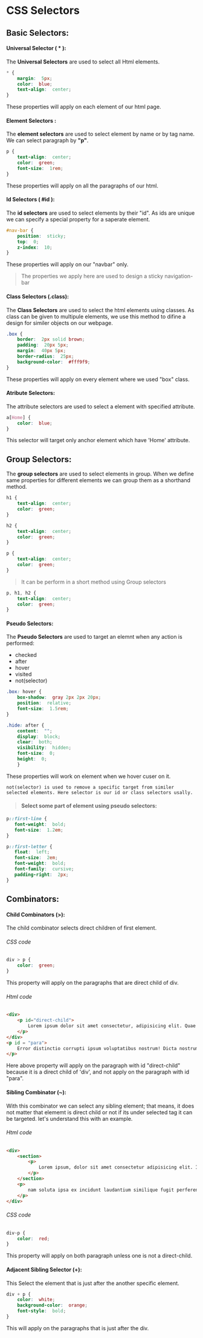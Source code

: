 # CSS Selectors

## Basic Selectors:

#### Universal Selector ( \* ):

The **Universal Selectors** are used to select all Html elements.

```css
* {
    margin:  5px;
    color:  blue;
    text-align:  center;
}
```

These properties will apply on each element of our html page.

#### Element Selectors :

The **element selectors** are used to select element by name or by tag name. We can select paragraph by **"p"**.

```css
p {
    text-align:  center;
    color:  green;
    font-size:  1rem;
}
```

These properties will apply on all the paragraphs of our html.

#### Id Selectors ( #id ):

The **id selectors** are used to select elements by their "id". As ids are unique we can specify a special property for a saperate element.

```css
#nav-bar {
    position:  sticky;
    top:  0;
    z-index:  10;
}
```

These properties will apply on our "navbar" only.

> The properties we apply here are used to design a sticky navigation-bar

#### Class Selectors (.class):

The **Class Selectors** are used to select the html elements using classes. As class can be given to multipule elements, we use this method to difine a design for similer objects on our webpage.

```css
.box {
    border:  2px solid brown;
    padding:  20px 5px;
    margin:  40px 5px;
    border-radius:  25px;
    background-color:  #fff9f9;
}
```

These properties will apply on every element where we used "box" class.

#### Atribute Selectors:

The attribute selectors are used to select a element with specified attribute.

```css
a[Home] {
    color:  blue;
}
```

This selector will target only anchor element which have 'Home' attribute.

## Group Selectors:

The **group selectors** are used to select elements in group. When we define same properties for different elements we can group them as a shorthand method.

```css
h1 {
    text-align:  center;
    color:  green;
}

h2 {
    text-align:  center;
    color:  green;
}

p {
    text-align:  center;
    color:  green;
}
```

> It can be perform in a short method using Group selectors

```css
p, h1, h2 {
    text-align:  center;
    color:  green;
}
```

#### Pseudo Selectors:

The **Pseudo Selectors** are used to target an elemnt when any action is performed:

- checked
- after
- hover
- visited
- not(selector)

```css
.box: hover {
    box-shadow:  gray 2px 2px 20px;
    position:  relative;
    font-size:  1.5rem;
}

.hide: after {
    content:  "";
    display:  block;
    clear:  both;
    visibility:  hidden;
    font-size:  0;
    height:  0;
    }
```

These properties will work on element when we hover cuser on it.

`not(selector) is used to remove a specific target from similer selected elements. Here selector is our id or class selectors usally.`


> #### Select some part of element using pseudo selectors:

```css
p::first-line {
   font-weight:  bold;
   font-size:  1.2em;
}

p::first-letter {
   float:  left;
   font-size:  2em;
   font-weight:  bold;
   font-family:  cursive;
   padding-right:  2px;
}
```

## Combinators:

#### Child Combinators (>):

The child combinator selects direct children of first element.

###### CSS code
```css
div > p {
    color:  green;
}
```
This property will apply on the paragraphs that are direct child of div.

###### Html code
```html
<div>
    <p id="direct-child">
        Lorem ipsum dolor sit amet consectetur, adipisicing elit. Quae animi eos eum.
    </p>
</div>
<p id = "para">
    Error distinctio corrupti ipsum voluptatibus nostrum! Dicta nostrum culpa veritatis perferendis.
</p>
```
Here above property will apply on the paragraph with id "direct-child" because it is a direct child of 'div', and not apply on the paragraph with id "para".

#### Sibling Combinator (~):

With this combinator we can select any sibling element; that means, it does not matter that elememt is direct child or not if its under selected tag it can be targeted. let's understand this with an example.

###### Html code
```html
<div>
    <section>
        <p>
            Lorem ipsum, dolor sit amet consectetur adipisicing elit. Id itaque dolores inventore?
        </p>
    </section>
    <p>
        nam soluta ipsa ex incidunt laudantium similique fugit perferendis sunt fuga cumque impedit tempore nobis porro a perspiciatis!
    </p>
</div>
```

###### CSS code
```css
div~p {
    color:  red;
}
```

This property will apply on both paragraph unless one is not a direct-child.

####  Adjacent Sibling Selector (+):

This Select the element that is just after the another specific element.
``` css
div + p {
    color:  white;
    background-color:  orange;
    font-style:  bold;
}
```
This will apply on the paragraphs that is just after the div.
